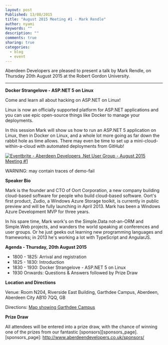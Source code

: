 ```yaml
---
layout: post
Published: 13/08/2015
title: "August 2015 Meeting #1 - Mark Rendle"
author: nyami
keywords: ""
description: ""
comments: true
sharing: true
categories:
  - blog
  - event
---
```


Aberdeen Developers are pleased to present a talk by Mark Rendle, on Thursday 20th August 2015 at the Robert Gordon University.

***

**Docker Strangelove - ASP.NET 5 on Linux**

Come and learn all about hacking on ASP.NET on Linux!

Linux is now an officially supported platform for ASP.NET applications and you can use epic open-source things like Docker to manage your deployments.

In this session Mark will show us how to run an ASP.NET 5 application on Linux, then in Docker on Linux, and a whole lot more going as far down the rabbit hole as time allows. There may even be time to set up a mini-cloud-within-a-cloud with automated deployments from GitHub!

[![Eventbrite - Aberdeen Developers .Net User Group - August 2015 Meeting #1](https://www.eventbrite.com/custombutton?eid=11987778769)](http://www.eventbrite.com/e/aberdeen-developers-net-user-group-august-2015-meeting-tickets-17423409888?aff=blog)

WARNING: may contain traces of demo-fail

**Speaker Bio**

Mark is the founder and CTO of Oort Corporation, a new company building cloud-based software for people who build cloud-based software. Oort's first product, Zudio, a Windows Azure Storage toolkit, is currently in public preview and will be fully launching in April 2013. Mark has been a Windows Azure Development MVP for three years.

In his spare time, Mark work's on the Simple.Data not-an-ORM and Simple.Web projects, and wanders the world speaking at conferences and user groups. Or he just geeks out learning new programming languages and frameworks; in 2013 he's working a lot with TypeScript and AngularJS.

**Agenda - Thursday, 20th August 2015**

+ 1800 - 1825: Arrival and registration
+ 1825 - 1830: Introduction
+ 1830 - 1930: Docker Strangelove - ASP.NET 5 on Linux
+ 1930 Onwards: Questions &amp; Answers followed by Prize Draw

**Location and Directions**

Venue: Room N204, Riverside East Building, Garthdee Campus, Aberdeen, Aberdeen City AB10 7QQ, GB

Directions: [Map showing Garthdee Campus](https://maps.google.co.uk/maps?q=Faculty+of+Health+%26+Social+Care,+Garthdee+Campus,+Aberdeen,+Aberdeen+City+AB10+7QG,+GB&hl=en&ll=57.119317,-2.136133&spn=0.004165,0.012413&sll=57.746995,-4.687341&sspn=8.392957,25.422363&hq=Faculty+of+Health+%26+Social+Care,+Garthdee+Campus,&hnear=AB10+7QG,+United+Kingdom&t=m&z=17&iwloc=A)

**Prize Draw**

All attendees will be entered into a prize draw, with the chance of winning one of the prizes from our fantastic [sponsors][sponsors_page].
[sponsors_page]: http://www.aberdeendevelopers.co.uk/sponsors/
